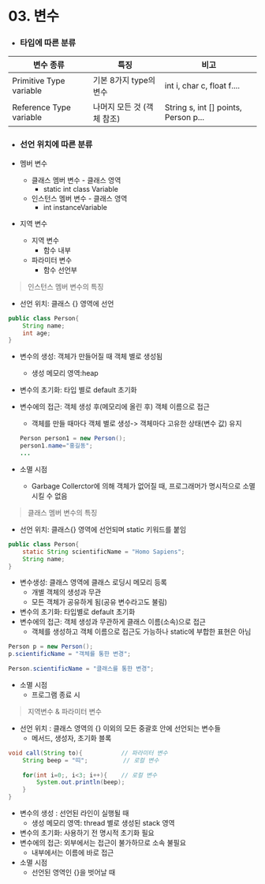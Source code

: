 # 03. 변수

- ### 타입에 따른 분류

| 변수 종류               | 특징                       | 비고                                 |
| ----------------------- | -------------------------- | ------------------------------------ |
| Primitive Type variable | 기본 8가지 type의 변수     | int i, char c, float f....           |
| Reference Type variable | 나머지 모든 것 (객체 참조) | String s, int [] points, Person p... |



- ### 선언 위치에 따른 분류

- 멤버 변수
  - 클래스 멤버 변수  - 클래스 영역
    - static int class Variable
  - 인스턴스 멤버 변수 - 클래스 영역
    - int instanceVariable
- 지역 변수
  - 지역 변수
    - 함수 내부
  - 파라미터 변수
    - 함수 선언부



> 인스턴스 멤버 변수의 특징

- 선언 위치: 클래스 {} 영역에 선언

```java
public class Person{
    String name;
    int age;
}
```

- 변수의 생성: 객체가 만들어질 때 객체 별로 생성됨

  - 생성 메모리 영역:heap

- 변수의 초기화: 타입 별로 default 초기화

- 변수에의 접근: 객체 생성 후(메모리에 올린 후) 객체 이름으로 접근

  - 객체를 만들 때마다 객체 별로 생성-> 객체마다 고유한 상태(변수 값) 유지

  ```java
  Person person1 = new Person();
  person1.name="홍길동";
  ...
  ```

- 소멸 시점

  - Garbage Collerctor에 의해 객체가 없어질 때, 프로그래머가 명시적으로 소멸시킬 수 없음



> 클래스 멤버 변수의 특징

- 선언 위치: 클래스{} 영역에 선언되며 static 키워드를 붙임

```java
public class Person{
    static String scientificName = "Homo Sapiens";
    String name;
}
```

- 변수생성: 클래스 영역에 클래스 로딩시 메모리 등록
  - 개별 객체의 생성과 무관
  - 모든 객체가 공유하게 됨(공유 변수라고도 불림)
- 변수의 초기화: 타입별로 default 초기화
- 변수에의 접근: 객체 생성과 무관하게 클래스 이름(소속)으로 접근
  - 객체를 생성하고 객체 이름으로 접근도 가능하나 static에 부합한 표현은 아님

```java
Person p = new Person();
p.scientificName = "객체를 통한 변경";
    
Person.scientificName = "클래스를 통한 변경";
```



- 소멸 시점
  - 프로그램 종료 시



> 지역변수 & 파라미터 변수

- 선언 위치 : 클래스 영역의 {} 이외의 모든 중괄호 안에 선언되는 변수들
  - 메서드, 생성자, 초기화 블록

```java
void call(String to){			// 파라미터 변수
    String beep = "띠";			// 로컬 변수
    
    for(int i=0;, i<3; i++){	// 로컬 변수
        System.out.println(beep);
    }
}
```

- 변수의 생성 : 선언된 라인이 실행될 때
  - 생성 메모리 영역: thread 별로 생성된 stack 영역
- 변수의 초기화: 사용하기 전 명시적 초기화 필요
- 변수에의 접근: 외부에서는 접근이 불가하므로 소속 불필요
  - 내부에서는 이름에 바로 접근
- 소멸 시점
  - 선언된 영역인 {}을 벗어날 때



